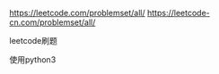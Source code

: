 
https://leetcode.com/problemset/all/
https://leetcode-cn.com/problemset/all/

leetcode刷题 

使用python3
